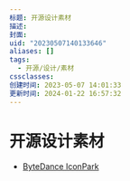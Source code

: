 ```yaml
---
标题: 开源设计素材
描述: 
封面: 
uid: "20230507140133646"
aliases: []
tags:
  - 开源/设计/素材
cssclasses: 
创建时间: 2023-05-07 14:01:33
更新时间: 2024-01-22 16:57:32
---
```


# 开源设计素材

- [ByteDance IconPark](https://iconpark.oceanengine.com/home)
